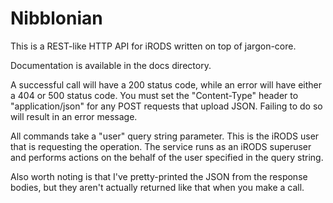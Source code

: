 Nibblonian
==========

This is a REST-like HTTP API for iRODS written on top of jargon-core.

Documentation is available in the docs directory.

A successful call will have a 200 status code, while an error will have either a 404 or 500 status code. You must set the "Content-Type" header to "application/json" for any POST requests that upload JSON. Failing to do so will result in an error message.

All commands take a "user" query string parameter. This is the iRODS user that is requesting the operation. The service runs as an iRODS superuser and performs actions on the behalf of the user specified in the query string.

Also worth noting is that I've pretty-printed the JSON from the response bodies, but they aren't actually returned like that when you make a call.

